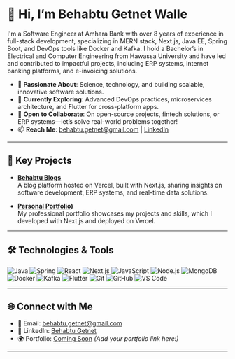 # 👋 Hi, I’m Behabtu Getnet Walle

I'm a Software Engineer at Amhara Bank with over 8 years of experience in full-stack development, specializing in MERN stack, Next.js, Java EE, Spring Boot, and DevOps tools like Docker and Kafka. I hold a Bachelor’s in Electrical and Computer Engineering from Hawassa University and have led and contributed to impactful projects, including ERP systems, internet banking platforms, and e-invoicing solutions.

- 👀 **Passionate About**: Science, technology, and building scalable, innovative software solutions.
- 🌱 **Currently Exploring**: Advanced DevOps practices, microservices architecture, and Flutter for cross-platform apps.
- 💞️ **Open to Collaborate**: On open-source projects, fintech solutions, or ERP systems—let’s solve real-world problems together!
- 📫 **Reach Me**: [behabtu.getnet@gmail.com](mailto:behabtu.getnet@gmail.com) | [LinkedIn](https://www.linkedin.com/in/behabtu-getnet-a4575692/)

---

## 🚀 Key Projects

- **[Behabtu Blogs](https://behabtu-blogs.vercel.app/)**  
  A blog platform hosted on Vercel, built with Next.js, sharing insights on software development, ERP systems, and real-time data solutions.

- **[Personal Portfolio](https://behabtu-portfolio.vercel.app/))**  
  My professional portfolio showcases my projects and skills, which I developed with Next.js and deployed on Vercel.

---

## 🛠️ Technologies & Tools

![Java](https://img.shields.io/badge/Java-ED8B00?style=flat&logo=java&logoColor=white)
![Spring](https://img.shields.io/badge/Spring-6DB33F?style=flat&logo=spring&logoColor=white)
![React](https://img.shields.io/badge/React-61DAFB?style=flat&logo=react&logoColor=black)
![Next.js](https://img.shields.io/badge/Next.js-000000?style=flat&logo=nextdotjs&logoColor=white)
![JavaScript](https://img.shields.io/badge/JavaScript-F7DF1E?style=flat&logo=javascript&logoColor=black)
![Node.js](https://img.shields.io/badge/Node.js-339933?style=flat&logo=nodedotjs&logoColor=white)
![MongoDB](https://img.shields.io/badge/MongoDB-47A248?style=flat&logo=mongodb&logoColor=white)
![Docker](https://img.shields.io/badge/Docker-2496ED?style=flat&logo=docker&logoColor=white)
![Kafka](https://img.shields.io/badge/Kafka-231F20?style=flat&logo=apachekafka&logoColor=white)
![Flutter](https://img.shields.io/badge/Flutter-02569B?style=flat&logo=flutter&logoColor=white)
![Git](https://img.shields.io/badge/Git-F05032?style=flat&logo=git&logoColor=white)
![GitHub](https://img.shields.io/badge/GitHub-181717?style=flat&logo=github&logoColor=white)
![VS Code](https://img.shields.io/badge/VS_Code-007ACC?style=flat&logo=visualstudiocode&logoColor=white)

---

## 🌐 Connect with Me

- 📧 Email: [behabtu.getnet@gmail.com](mailto:behabtu.getnet@gmail.com)
- 🔗 LinkedIn: [Behabtu Getnet](https://www.linkedin.com/in/behabtu-getnet-a4575692/)
- 🌍 Portfolio: [Coming Soon](#) *(Add your portfolio link here!)*

---

<!---
behabtuG/behabtuG is a ✨ special ✨ repository because its `README.md` (this file) appears on your GitHub profile.
You can click the Preview link to take a look at your changes.
--->
